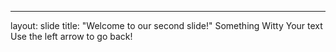 
---
layout: slide
title: "Welcome to our second slide!"
Something Witty
Your text
Use the left arrow to go back!
